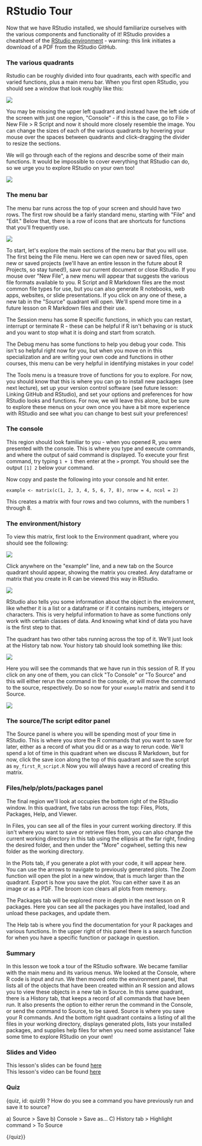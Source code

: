 # RStudio Tour 

Now that we have RStudio installed, we should familiarize ourselves with the various components and functionality of it! RStudio provides a cheatsheet of the [RStudio environment](https://github.com/rstudio/cheatsheets/raw/master/rstudio-ide.pdf) - warning: this link initiates a download of a PDF from the RStudio GitHub. 

### The various quadrants

Rstudio can be roughly divided into four quadrants, each with specific and varied functions, plus a main menu bar. When you first open RStudio, you should see a window that look roughly like this: 

![](resources/img/00_RStudio_overview_no_overlay.png)

You may be missing the upper left quadrant and instead have the left side of the screen with just one region, "Console" - if this is the case, go to File > New File > R Script and now it should  more closely resemble the image. You can change the sizes of each of the various quadrants by hovering your mouse over the spaces between quadrants and click-dragging the divider to resize the sections. 

We will go through each of the regions and describe some of their main functions. It would be impossible to cover everything that RStudio can do, so we urge you to explore RStudio on your own too! 

![](resources/img/09_RStudio_overview.png)

### The menu bar

The menu bar runs across the top of your screen and should have two rows. The first row should be a fairly standard menu, starting with "File" and "Edit." Below that, there is a row of icons that are shortcuts for functions that you'll frequently use. 

![](resources/img/01_RStudio_tour_menu_shortcuts.png)

To start, let's explore the main sections of the menu bar that you will use. The first being the File menu. Here we can open new or saved files, open new or saved projects (we'll have an entire lesson in the future about R Projects, so stay tuned!), save our current document or close RStudio. If you mouse over "New File", a new menu will appear that suggests the various file formats available to you. R Script and R Markdown files are the most common file types for use, but you can also generate R notebooks, web apps, websites, or slide presentations. If you click on any one of these, a new tab in the "Source" quadrant will open. We'll spend more time in a future lesson on R Markdown files and their use. 

The Session menu has some R specific functions, in which you can restart, interrupt or terminate R - these can be helpful if R isn't behaving or is stuck and you want to stop what it is doing and start from scratch. 

The Debug menu has some functions to help you debug your code. This isn't so helpful right now for you, but when you move on in this specialization and are writing your own code and functions in other courses, this menu can be very helpful in identifying mistakes in your code! 

The Tools menu is a treasure trove of functions for you to explore. For now, you should know that this is where you can go to install new packages (see next lecture), set up your version control software (see future lesson: Linking GitHub and RStudio), and set your options and preferences for how RStudio looks and functions. For now, we will leave this alone, but be sure to explore these menus on your own once you have a bit more experience with RStudio and see what you can change to best suit your preferences! 

### The console

This region should look familiar to you - when you opened R, you were presented with the console. This is where you type and execute commands, and where the output of said command is displayed. To execute your first command, try typing `1 + 1` then enter at the `>` prompt. You should see the output `[1] 2` below your command. 

Now copy and paste the following into your console and hit enter. 

`example <- matrix(c(1, 2, 3, 4, 5, 6, 7, 8), nrow = 4, ncol = 2)`

This creates a matrix with four rows and two columns, with the numbers 1 through 8. 

### The environment/history

To view this matrix, first look to the Environment quadrant, where you should see the following: 

![](resources/img/02_RStudio_environment_matrix.png)

Click anywhere on the "example" line, and a new tab on the Source quadrant should appear, showing the matrix you created. Any dataframe or matrix that you create in R can be viewed this way in RStudio.

![](resources/img/03_RStudio_environment_matrix_in_source.png)

RStudio also tells you some information about the object in the environment, like whether it is a list or a dataframe or if it contains numbers, integers or characters. This is very helpful information to have as some functions only work with certain classes of data. And knowing what kind of data you have is the first step to that. 

The quadrant has two other tabs running across the top of it. We'll just look at the History tab now. Your history tab should look something like this: 

![](resources/img/04_RStudio_environment_history.png)

Here you will see the commands that we have run in this session of R. If you click on any one of them, you can click "To Console" or "To Source" and this will either rerun the command in the console, or will move the command to the source, respectively. Do so now for your `example` matrix and send it to Source. 

![](resources/img/05_RStudio_environment_history_to_source.png)

### The source/The script editor panel 

The Source panel is where you will be spending most of your time in RStudio. This is where you store the R commands that you want to save for later, either as a record of what you did or as a way to rerun code. We'll spend a lot of time in this quadrant when we discuss R Markdown, but for now, click the save icon along the top of this quadrant and save the script as `my_first_R_script.R` Now you will always have a record of creating this matrix. 

### Files/help/plots/packages panel

The final region we'll look at occupies the bottom right of the RStudio window. In this quadrant, five tabs run across the top: Files, Plots, Packages, Help, and Viewer. 

In Files, you can see all of the files in your current working directory. If this isn't where you want to save or retrieve files from, you can also change the current working directory in this tab using the ellipsis at the far right, finding the desired folder, and then under the "More" cogwheel, setting this new folder as the working directory. 

In the Plots tab, if you generate a plot with your code, it will appear here. You can use the arrows to navigate to previously generated plots. The Zoom function will open the plot in a new window, that is much larger than the quadrant. Export is how you save the plot. You can either save it as an image or as a PDF. The broom icon clears all plots from memory. 

The Packages tab will be explored more in depth in the next lesson on R packages. Here you can see all the packages you have installed, load and unload these packages, and update them. 

The Help tab is where you find the documentation for your R packages and various functions. In the upper right of this panel there is a search function for when you have a specific function or package in question. 
### Summary

In this lesson we took a tour of the RStudio software. We became familiar with the main menu and its various menus. We looked at the Console, where R code is input and run. We then moved onto the environment panel, that lists all of the objects that have been created within an R session and allows you to view these objects in a new tab in Source. In this same quadrant, there is a History tab, that keeps a record of all commands that have been run. It also presents the option to either rerun the command in the Console, or send the command to Source, to be saved. Source is where you save your R commands. And the bottom right quadrant contains a listing of all the files in your working directory, displays generated plots, lists your installed packages, and supplies help files for when you need some assistance! Take some time to explore RStudio on your own!

### Slides and Video

This lesson's slides can be found [here](https://docs.google.com/presentation/d/1dAR3hWQZF91R-auBr0bUSgv1rYKkFjUZKQjVqMUCpYU/edit?usp=sharing)  
This lesson's video can be found [here]()

### Quiz

{quiz, id: quiz9}
? How do you see a command you have previously run and save it to source?  

a) Source > Save 
b) Console > Save as...
C) History tab > Highlight command > To Source  

{/quiz}}
